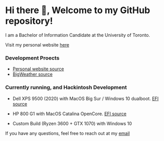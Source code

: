 # Hi there 👋, Welcome to my GitHub repository!

I am a Bachelor of Information Candidate at the University of Toronto. 

Visit my personal website [here](https://www.billthan.ca)

### Development Proects

* [Personal website source](https://www.github.com/billthan/billthan)  
* [BigWeather source](https://www.github.com/billthan/BigWeather)  


### Currently running, and Hackintosh Development

* Dell XPS 9500 (2020) with MacOS Big Sur / Windows 10 dualboot. [EFI source](https://github.com/billthan/XPS9500-MacOS-BigSur-OC)  

* HP 800 G1 with MacOS Catalina OpenCore. [EFI source](https://github.com/billthan/HPG1-800-MacOS-Catalina-OC)

* Custom Build (Ryzen 3600 + GTX 1070) with Windows 10


If you have any questions, feel free to reach out at my [email](mailto:billthan@live.ca)
